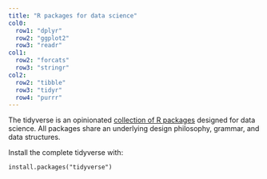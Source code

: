 ```yaml
---
title: "R packages for data science"
col0:
  row1: "dplyr"
  row2: "ggplot2"
  row3: "readr"
col1:
  row2: "forcats"
  row3: "stringr"
col2:
  row2: "tibble"
  row3: "tidyr"
  row4: "purrr"
---
```


The tidyverse is an opinionated [collection of R packages](/packages) designed for data science. All packages share an underlying design philosophy, grammar, and data structures. 


Install the complete tidyverse with:
```
install.packages("tidyverse")
```
